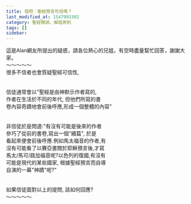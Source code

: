 ```yaml
---
title: 發問：聖經預言可信嗎？
last_modified_at: 1547993302
category: 聖經無誤、解經原則
tags: []
sidebar: 
---
```


<p>這是Alan網友所提出的疑惑，請各位熱心的兄姐，有空時盡量幫忙回答，謝謝大家。<br/><!--more-->～～～～～<br/>很多不信者也會質疑聖經可信性, <br/><br/><br/>信徒通常會以"聖經是由神默示作者寫的, <br/>作者在生活於不同的年代, 但他們所寫的書 <br/>卷內容奇蹟地會前後呼應,形成一個整體的內容" <br/><br/><br/>非信徒於是問道:"有沒有可能是後來的作者 <br/>參巧了從前的書卷,寫出一個"續篇", 於是 <br/>看起來便會前後呼應.例如馬太福音的作者,有 <br/>沒有可能看了以賽亞書關於耶穌預言後,才寫 <br/>馬太/馬可/路加福音呢?以色列的復國,有沒有 <br/>可能是現代的某些國家, 根據聖經預言而自導 <br/>自演的一幕"神蹟"呢?" <br/><br/><br/>如果信徒面對以上的提問, 該如何回應?<br/>～～～～～
</p>